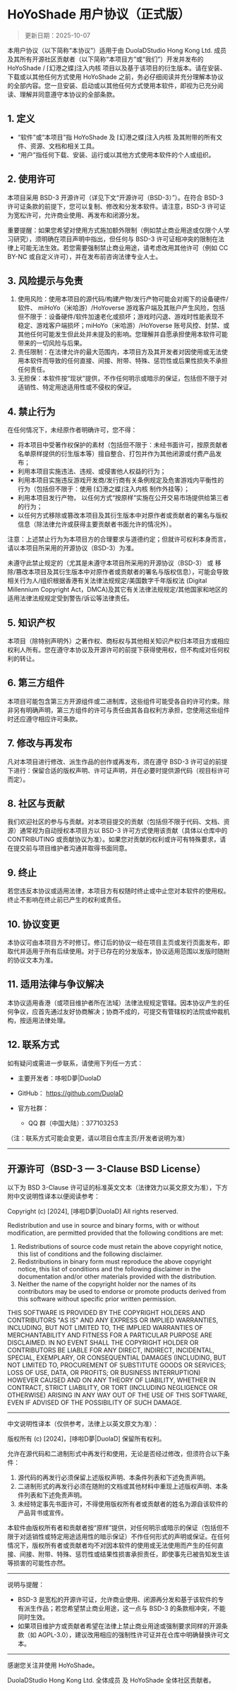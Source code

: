 # HoYoShade 用户协议（正式版）

> 更新日期：2025-10-07

本用户协议（以下简称“本协议”）适用于由 DuolaDStudio Hong Kong Ltd. 成员及其所有开源社区贡献者（以下简称“本项目方”或“我们”）开发并发布的 HoYoShade /  ⌈幻港之蝶⌋注入内核 项目以及基于该项目的衍生版本。请在安装、下载或以其他任何方式使用 HoYoShade 之前，务必仔细阅读并充分理解本协议的全部内容。您一旦安装、启动或以其他任何方式使用本软件，即视为已充分阅读、理解并同意遵守本协议的全部条款。

## 1. 定义

- “软件”或“本项目”指 HoYoShade 及 ⌈幻港之蝶⌋注入内核 及其附带的所有文件、资源、文档和相关工具。
- “用户”指任何下载、安装、运行或以其他方式使用本软件的个人或组织。

## 2. 使用许可

本项目采用 BSD-3 开源许可（详见下文“开源许可（BSD-3）”）。在符合 BSD-3 许可证条款的前提下，您可以复制、修改和分发本软件。请注意，BSD-3 许可证为宽松许可，允许商业使用、再发布和闭源分发。

重要提醒：如果您希望对使用方式施加额外限制（例如禁止商业用途或仅限个人学习研究），须明确在项目声明中指出，但任何与 BSD-3 许可证相冲突的限制在法律上可能无法生效。若您需要强制禁止商业用途，请考虑改用其他许可（例如 CC BY-NC 或自定义许可），并在发布前咨询法律专业人士。

## 3. 风险提示与免责

1. 使用风险：使用本项目的源代码/构建产物/发行产物可能会对阁下的设备硬件/软件、 miHoYo（米哈游）/HoYoverse 游戏客户端及其账户产生风险，包括但不限于：设备硬件/软件加速老化或损坏；游戏时闪退、游戏时性能表现不稳定、游戏客户端损坏；miHoYo（米哈游）/HoYoverse 账号风控、封禁、或其他任何可能发生但此处并未提及的影响。您理解并自愿承担使用本软件可能带来的一切风险与后果。
2. 责任限制：在法律允许的最大范围内，本项目方及其开发者对因使用或无法使用本软件而导致的任何直接、间接、附带、特殊、惩罚性或后果性损失不承担任何责任。
3. 无担保：本软件按“现状”提供，不作任何明示或暗示的保证，包括但不限于对适销性、特定用途适用性或不侵权的保证。

## 4. 禁止行为

在任何情况下，未经原作者明确许可，您不得：

- 将本项目中受著作权保护的素材（包括但不限于：未经书面许可，按原贡献者名单原样提供的衍生版本等）擅自整合、打包并作为其他闭源或付费产品发布；
- 利用本项目实施违法、违规、或侵害他人权益的行为；
- 利用本项目实施违反游戏开发商/发行商有关条例规定及危害游戏内平衡性的行为（包括但不限于：使用 ⌈幻港之蝶⌋注入内核 制作外挂等）；
- 利用本项目发行产物， 以任何方式“按原样”实施在公开交易市场提供给第三者的行为；
- 以任何方式移除或篡改本项目及其衍生版本中对原作者或贡献者的署名与版权信息（除法律允许或获得主要贡献者书面允许的情况外）。

注意：上述禁止行为为本项目方的合理要求与道德约定；但就许可权利本身而言，请以本项目所采用的开源协议（BSD-3）为准。

未遵守此禁止规定的（尤其是未遵守本项目所采用的开源协议（BSD-3） 或 移除/篡改本项目及其衍生版本中对原作者或贡献者的署名与版权信息），可能会导致相关行为人/组织根据香港有关法律法规规定/美国数字千年版权法 (Digital Millennium Copyright Act，DMCA)及其它有关法律法规规定/其他国家和地区的适用法律法规规定受到警告/诉讼等法律责任。

## 5. 知识产权

本项目（除特别声明外）之著作权、商标权与其他相关知识产权归本项目方或相应权利人所有。您在遵守本协议及开源许可的前提下获得使用权，但不构成对任何权利的转让。

## 6. 第三方组件

本项目可能包含第三方开源组件或二进制库，这些组件可能受各自的许可约束。除非另有明确声明，第三方组件的许可与责任由其各自权利方承担，您使用这些组件时还应遵守相应许可条款。

## 7. 修改与再发布

凡对本项目进行修改、派生作品的创作或再发布，须在遵守 BSD-3 许可证的前提下进行：保留合适的版权声明、许可证声明，并在必要时提供源代码（视目标许可而定）。

## 8. 社区与贡献

我们欢迎社区的参与与贡献。对本项目提交的贡献（包括但不限于代码、文档、资源）通常视为自动授权本项目方以 BSD-3 许可方式使用该贡献（具体以仓库中的 CONTRIBUTING 或贡献协议为准）。如果您对贡献的权利或许可有特殊要求，请在提交前与项目维护者沟通并取得书面同意。

## 9. 终止

若您违反本协议或适用法律，本项目方有权随时终止或中止您对本软件的使用权。终止不影响在终止前已产生的权利或责任。

## 10. 协议变更

本协议可由本项目方不时修订。修订后的协议一经在项目主页或发行页面发布，即取代并适用于所有后续使用。对于已存在的分发版本，协议适用范围以发版时随附的协议文本为准。

## 11. 适用法律与争议解决

本协议适用香港（或项目维护者所在法域）法律法规规定管辖。因本协议产生的任何争议，应首先通过友好协商解决；协商不成的，可提交有管辖权的法院或仲裁机构，按适用法律处理。

## 12. 联系方式

如有疑问或需进一步联系，请使用下列任一方式：

- 主要开发者：哆啦D夢|DuolaD
- GitHub： https://github.com/DuolaD

- 官方社群：
  - QQ 群（中国大陆）：377103253

（注：联系方式可能会变更，请以项目仓库主页/开发者说明为准）

---

## 开源许可（BSD-3 — 3-Clause BSD License）

以下为 BSD 3-Clause 许可证的标准英文文本（法律效力以英文原文为准），下方附中文说明性译本以便阅读参考：

Copyright (c) [2024], [哆啦D夢|DuolaD]
All rights reserved.

Redistribution and use in source and binary forms, with or without modification, are permitted provided that the following conditions are met:

1. Redistributions of source code must retain the above copyright notice, this list of conditions and the following disclaimer.
2. Redistributions in binary form must reproduce the above copyright notice, this list of conditions and the following disclaimer in the documentation and/or other materials provided with the distribution.
3. Neither the name of the copyright holder nor the names of its contributors may be used to endorse or promote products derived from this software without specific prior written permission.

THIS SOFTWARE IS PROVIDED BY THE COPYRIGHT HOLDERS AND CONTRIBUTORS "AS IS" AND ANY EXPRESS OR IMPLIED WARRANTIES, INCLUDING, BUT NOT LIMITED TO, THE IMPLIED WARRANTIES OF MERCHANTABILITY AND FITNESS FOR A PARTICULAR PURPOSE ARE DISCLAIMED. IN NO EVENT SHALL THE COPYRIGHT HOLDER OR CONTRIBUTORS BE LIABLE FOR ANY DIRECT, INDIRECT, INCIDENTAL, SPECIAL, EXEMPLARY, OR CONSEQUENTIAL DAMAGES (INCLUDING, BUT NOT LIMITED TO, PROCUREMENT OF SUBSTITUTE GOODS OR SERVICES; LOSS OF USE, DATA, OR PROFITS; OR BUSINESS INTERRUPTION) HOWEVER CAUSED AND ON ANY THEORY OF LIABILITY, WHETHER IN CONTRACT, STRICT LIABILITY, OR TORT (INCLUDING NEGLIGENCE OR OTHERWISE) ARISING IN ANY WAY OUT OF THE USE OF THIS SOFTWARE, EVEN IF ADVISED OF THE POSSIBILITY OF SUCH DAMAGE.

---

中文说明性译本（仅供参考，法律上以英文原文为准）：

版权所有 (c) [2024]，[哆啦D夢|DuolaD]
保留所有权利。

允许在源代码和二进制形式中再发行和使用，无论是否经过修改，但须符合以下条件：

1. 源代码的再发行必须保留上述版权声明、本条件列表和下述免责声明。
2. 二进制形式的再发行必须在随附的文档或其他材料中重现上述版权声明、本条件列表和下述免责声明。
3. 未经特定事先书面许可，不得使用版权所有者或贡献者的姓名为源自该软件的产品背书或宣传。

本软件由版权所有者和贡献者按“原样”提供，对任何明示或暗示的保证（包括但不限于对适销性或特定用途适用性的暗示保证）不作任何形式的声明或保证。在任何情况下，版权所有者或贡献者均不对因本软件的使用或无法使用而产生的任何直接、间接、附带、特殊、惩罚性或结果性损害承担责任，即使事先已被告知发生该等损害的可能性亦然。

---

说明与提醒：

- BSD-3 是宽松的开源许可证，允许商业使用、闭源再分发和基于该软件的专有派生作品；若您希望禁止商业用途，这一点与 BSD-3 的条款相冲突，不能同时生效。
- 如果项目维护方或贡献者希望在法律上禁止商业用途或强制要求同样的开源条款（如 AGPL-3.0），建议改用相应的强制性许可证并在仓库中明确替换许可文本。

---

感谢您关注并使用 HoYoShade。

DuolaDStudio Hong Kong Ltd. 全体成员 及 HoYoShade 全体社区贡献者。
